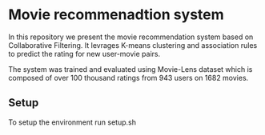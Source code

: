 # Movie recommenadtion system

In this repository we present the movie recommendation system based on Collaborative Filtering. It levrages K-means clustering and association rules to predict the rating for new user-movie pairs.

The system was trained and evaluated using Movie-Lens dataset which is composed of over 100 thousand ratings from 943 users on 1682 movies.

## Setup
To setup the environment run setup.sh